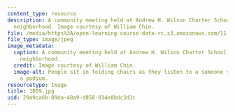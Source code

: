 ```yaml
---
content_type: resource
description: A community meeting held at Andrew H. Wilson Charter School in the Broadmoor
  neighborhood. Image courtesy of William Chin.
file: /media/https%3A/open-learning-course-data-rc.s3.amazonaws.com/11-027-city-to-city-comparing-researching-and-writing-about-cities-new-orleans-spring-2011/29a9ca6b89da48a9d858934e8bdc3d3c_1059.jpg
file_type: image/jpeg
image_metadata:
  caption: A community meeting held at Andrew H. Wilson Charter School in the Broadmoor
    neighborhood.
  credit: Image courtesy of William Chin.
  image-alt: People sit in folding chairs as they listen to a someone speaking at
    a podium.
resourcetype: Image
title: 1059.jpg
uid: 29a9ca6b-89da-48a9-d858-934e8bdc3d3c
---
```

